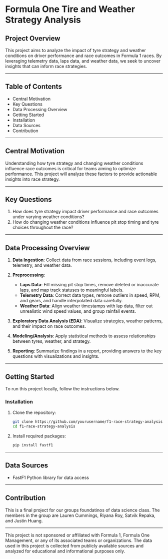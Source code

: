 # Formula One Tire and Weather Strategy Analysis


## **Project Overview**
This project aims to analyze the impact of tyre strategy and weather conditions on driver performance and race outcomes in Formula 1 races. By leveraging telemetry data, laps data, and weather data, we seek to uncover insights that can inform race strategies.

---

## **Table of Contents**
- Central Motivation
- Key Questions
- Data Processing Overview
- Getting Started
- Installation
- Data Sources
- Contribution
  
---

## **Central Motivation**
Understanding how tyre strategy and changing weather conditions influence race outcomes is critical for teams aiming to optimize performance. This project will analyze these factors to provide actionable insights into race strategy.

---

## **Key Questions**
1. How does tyre strategy impact driver performance and race outcomes under varying weather conditions?
2. How do changing weather conditions influence pit stop timing and tyre choices throughout the race?

---

## **Data Processing Overview**

1. **Data Ingestion**: Collect data from race sessions, including event logs, telemetry, and weather data.

2. **Preprocessing**:  
   - **Laps Data**: Fill missing pit stop times, remove deleted or inaccurate laps, and map track statuses to meaningful labels.
   - **Telemetry Data**: Correct data types, remove outliers in speed, RPM, and gears, and handle interpolated data carefully.
   - **Weather Data**: Align weather timestamps with lap data, filter out unrealistic wind speed values, and group rainfall events.

3. **Exploratory Data Analysis (EDA)**: Visualize strategies, weather patterns, and their impact on race outcomes.

4. **Modeling/Analysis**: Apply statistical methods to assess relationships between tyres, weather, and strategy.

5. **Reporting**: Summarize findings in a report, providing answers to the key questions with visualizations and insights.

---

## **Getting Started**
To run this project locally, follow the instructions below.

### **Installation**
1. Clone the repository:
   ```bash
   git clone https://github.com/yourusername/f1-race-strategy-analysis.git
   cd f1-race-strategy-analysis
   ```

2. Install required packages:
   ```bash
   pip install fastf1
   ```

---

## **Data Sources**
- FastF1 Python library for data access

---

## Contribution
This is a final project for our groups foundatinos of data science class. The members in the group are Lauren Cummings, Riyana Roy, Satvik Repaka, and Justin Huang.

---

This project is not sponsored or affiliated with Formula 1, Formula One Management, or any of its associated teams or organizations. The data used in this project is collected from publicly available sources and analyzed for educational and informational purposes only.

